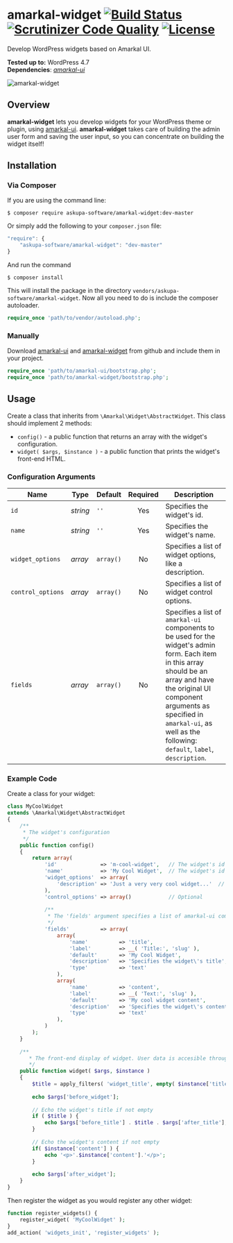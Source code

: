 # amarkal-widget [![Build Status](https://scrutinizer-ci.com/g/askupasoftware/amarkal-widget/badges/build.png?b=master)](https://scrutinizer-ci.com/g/askupasoftware/amarkal-widget/build-status/master) [![Scrutinizer Code Quality](https://scrutinizer-ci.com/g/askupasoftware/amarkal-widget/badges/quality-score.png?b=master)](https://scrutinizer-ci.com/g/askupasoftware/amarkal-widget/?branch=master) [![License](https://img.shields.io/badge/license-GPL--3.0%2B-red.svg)](https://raw.githubusercontent.com/askupasoftware/amarkal-widget/master/LICENSE)
Develop WordPress widgets based on Amarkal UI.

**Tested up to:** WordPress 4.7  
**Dependencies**: *[amarkal-ui](https://github.com/askupasoftware/amarkal-ui)*

![amarkal-widget](https://askupasoftware.com/wp-content/uploads/2015/04/amarkal-widget.png)

## Overview
**amarkal-widget** lets you develop widgets for your WordPress theme or plugin, using [amarkal-ui](https://github.com/askupasoftware/amarkal-ui). **amarkal-widget** takes care of building the admin user form and saving the user input, so you can concentrate on building the widget itself!

## Installation

### Via Composer

If you are using the command line:  
```
$ composer require askupa-software/amarkal-widget:dev-master
```

Or simply add the following to your `composer.json` file:
```javascript
"require": {
    "askupa-software/amarkal-widget": "dev-master"
}
```
And run the command 
```
$ composer install
```

This will install the package in the directory `vendors/askupa-software/amarkal-widget`.
Now all you need to do is include the composer autoloader.

```php
require_once 'path/to/vendor/autoload.php';
```

### Manually

Download [amarkal-ui](https://github.com/askupasoftware/amarkal-ui/archive/master.zip) and [amarkal-widget](https://github.com/askupasoftware/amarkal-widget/archive/master.zip) from github and include them in your project.

```php
require_once 'path/to/amarkal-ui/bootstrap.php';
require_once 'path/to/amarkal-widget/bootstrap.php';
```

## Usage

Create a class that inherits from `\Amarkal\Widget\AbstractWidget`. This class should implement 2 methods:

 * `config()` - a public function that returns an array with the widget's configuration.
 * `widget( $args, $instance )` - a public function that prints the widget's front-end HTML.
 
 ### Configuration Arguments
 
Name | Type | Default | Required | Description
---|---|---|:---:|---
`id`|*string*|`''`|Yes|Specifies the widget's id.
`name`|*string*|`''`|Yes|Specifies the widget's name.
`widget_options`|*array*|`array()`|No|Specifies a list of widget options, like a description.
`control_options`|*array*|`array()`|No|Specifies a list of widget control options.
`fields`|*array*|`array()`|No|Specifies a list of `amarkal-ui` components to be used for the widget's admin form. Each item in this array should be an array and have the original UI component arguments as specified in `amarkal-ui`, as well as the following: `default`, `label`, `description`.

### Example Code

Create a class for your widget:

```php
class MyCoolWidget 
extends \Amarkal\Widget\AbstractWidget
{   
    /**
     * The widget's configuration
     */
    public function config()
    {
        return array(
            'id'              => 'm-cool-widget',   // The widget's id
            'name'            => 'My Cool Widget',  // The widget's id
            'widget_options'  => array(
                'description' => 'Just a very very cool widget...'  // The widget's description
            ),
            'control_options' => array()            // Optional
            
            /**
             * The 'fields' argument specifies a list of amarkal-ui components to be used for the widget's admin form.
             */
            'fields'          => array(
                array(
                    'name'          => 'title',
                    'label'         => __( 'Title:', 'slug' ),
                    'default'       => 'My Cool Widget',
                    'description'   => 'Specifies the widget\'s title',
                    'type'          => 'text'
                ),
                array(
                    'name'          => 'content',
                    'label'         => __( 'Text:', 'slug' ),
                    'default'       => 'My cool widget content',
                    'description'   => 'Specifies the widget\'s content',
                    'type'          => 'text'
                ),
            )
        );
    }
    
    /**
	   * The front-end display of widget. User data is accesible through the $instance variable.
	   */
    public function widget( $args, $instance ) 
    {
        $title = apply_filters( 'widget_title', empty( $instance['title'] ) ? '' : $instance['title'], $instance, $this->id_base );        
        
        echo $args['before_widget'];
        
        // Echo the widget's title if not empty
        if ( $title ) {
            echo $args['before_title'] . $title . $args['after_title'];
        }
        
        // Echo the widget's content if not empty
        if( $instance['content'] ) {
            echo '<p>'.$instance['content'].'</p>';
        }
        
        echo $args['after_widget'];
    }
}
```

Then register the widget as you would register any other widget:

```php
function register_widgets() {
    register_widget( 'MyCoolWidget' );
}
add_action( 'widgets_init', 'register_widgets' );
```